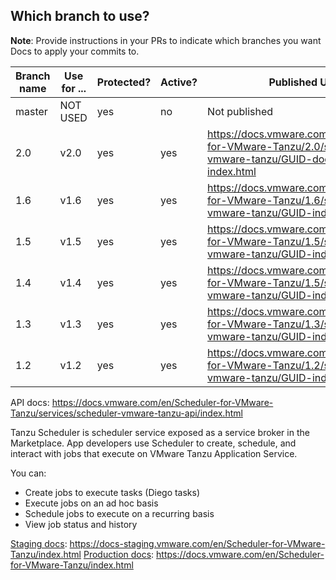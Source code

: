 ## Which branch to use?

**Note**: Provide instructions in your PRs to indicate which branches you want Docs to apply your commits to.

| Branch name | Use for ... | Protected?   | Active? | Published URL |
|-------------| ------------| -------------| --------| --------------|
| master      | NOT USED    | yes          | no      | Not published |
| 2.0         | v2.0        | yes          | yes     | https://docs.vmware.com/en/Scheduler-for-VMware-Tanzu/2.0/scheduler-vmware-tanzu/GUID-docs-content-index.html |
| 1.6         | v1.6        | yes          | yes     | https://docs.vmware.com/en/Scheduler-for-VMware-Tanzu/1.6/scheduler-vmware-tanzu/GUID-index.html |
| 1.5         | v1.5        | yes          | yes     | https://docs.vmware.com/en/Scheduler-for-VMware-Tanzu/1.5/scheduler-vmware-tanzu/GUID-index.html |
| 1.4         | v1.4        | yes          | yes     | https://docs.vmware.com/en/Scheduler-for-VMware-Tanzu/1.5/scheduler-vmware-tanzu/GUID-index.html |
| 1.3         | v1.3        | yes          | yes     | https://docs.vmware.com/en/Scheduler-for-VMware-Tanzu/1.3/scheduler-vmware-tanzu/GUID-index.html |
| 1.2         | v1.2        | yes          | yes     | https://docs.vmware.com/en/Scheduler-for-VMware-Tanzu/1.2/scheduler-vmware-tanzu/GUID-index.html |

API docs: https://docs.vmware.com/en/Scheduler-for-VMware-Tanzu/services/scheduler-vmware-tanzu-api/index.html


Tanzu Scheduler is scheduler service exposed as a service broker in the Marketplace. App developers use Scheduler to create, schedule, and interact with jobs that execute on VMware Tanzu Application Service.

You can:

* Create jobs to execute tasks (Diego tasks)
* Execute jobs on an ad hoc basis
* Schedule jobs to execute on a recurring basis
* View job status and history

[Staging docs](https://docs-staging.vmware.com/en/Scheduler-for-VMware-Tanzu/index.html): https://docs-staging.vmware.com/en/Scheduler-for-VMware-Tanzu/index.html
[Production docs](https://docs.vmware.com/en/Scheduler-for-VMware-Tanzu/index.html): https://docs.vmware.com/en/Scheduler-for-VMware-Tanzu/index.html

